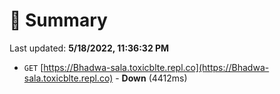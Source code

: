 # 📖 Summary
Last updated: **5/18/2022, 11:36:32 PM**

- `GET` [https://Bhadwa-sala.toxicblte.repl.co](https://Bhadwa-sala.toxicblte.repl.co) - **Down** (4412ms)
